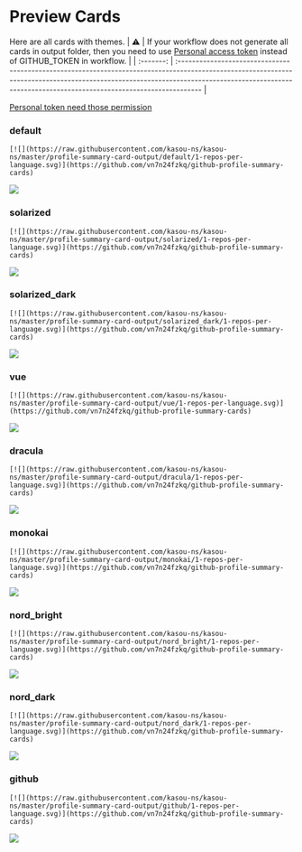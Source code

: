 
# Preview Cards

Here are all cards with themes.
| :warning: | If your workflow does not generate all cards in output folder, then you need to use [Personal access token](https://docs.github.com/en/actions/configuring-and-managing-workflows/creating-and-storing-encrypted-secrets) instead of GITHUB_TOKEN in workflow. |
| :-------: | :------------------------------------------------------------------------------------------------------------------------------------------------------------------------------------------------------------------------------------------------ |

[Personal token need those permission](https://github.com/vn7n24fzkq/github-profile-summary-cards/wiki/Personal-access-token-permissions)


### default


```
[![](https://raw.githubusercontent.com/kasou-ns/kasou-ns/master/profile-summary-card-output/default/1-repos-per-language.svg)](https://github.com/vn7n24fzkq/github-profile-summary-cards)
```
![](https://raw.githubusercontent.com/kasou-ns/kasou-ns/master/profile-summary-card-output/default/1-repos-per-language.svg)


### solarized


```
[![](https://raw.githubusercontent.com/kasou-ns/kasou-ns/master/profile-summary-card-output/solarized/1-repos-per-language.svg)](https://github.com/vn7n24fzkq/github-profile-summary-cards)
```
![](https://raw.githubusercontent.com/kasou-ns/kasou-ns/master/profile-summary-card-output/solarized/1-repos-per-language.svg)


### solarized_dark


```
[![](https://raw.githubusercontent.com/kasou-ns/kasou-ns/master/profile-summary-card-output/solarized_dark/1-repos-per-language.svg)](https://github.com/vn7n24fzkq/github-profile-summary-cards)
```
![](https://raw.githubusercontent.com/kasou-ns/kasou-ns/master/profile-summary-card-output/solarized_dark/1-repos-per-language.svg)


### vue


```
[![](https://raw.githubusercontent.com/kasou-ns/kasou-ns/master/profile-summary-card-output/vue/1-repos-per-language.svg)](https://github.com/vn7n24fzkq/github-profile-summary-cards)
```
![](https://raw.githubusercontent.com/kasou-ns/kasou-ns/master/profile-summary-card-output/vue/1-repos-per-language.svg)


### dracula


```
[![](https://raw.githubusercontent.com/kasou-ns/kasou-ns/master/profile-summary-card-output/dracula/1-repos-per-language.svg)](https://github.com/vn7n24fzkq/github-profile-summary-cards)
```
![](https://raw.githubusercontent.com/kasou-ns/kasou-ns/master/profile-summary-card-output/dracula/1-repos-per-language.svg)


### monokai


```
[![](https://raw.githubusercontent.com/kasou-ns/kasou-ns/master/profile-summary-card-output/monokai/1-repos-per-language.svg)](https://github.com/vn7n24fzkq/github-profile-summary-cards)
```
![](https://raw.githubusercontent.com/kasou-ns/kasou-ns/master/profile-summary-card-output/monokai/1-repos-per-language.svg)


### nord_bright


```
[![](https://raw.githubusercontent.com/kasou-ns/kasou-ns/master/profile-summary-card-output/nord_bright/1-repos-per-language.svg)](https://github.com/vn7n24fzkq/github-profile-summary-cards)
```
![](https://raw.githubusercontent.com/kasou-ns/kasou-ns/master/profile-summary-card-output/nord_bright/1-repos-per-language.svg)


### nord_dark


```
[![](https://raw.githubusercontent.com/kasou-ns/kasou-ns/master/profile-summary-card-output/nord_dark/1-repos-per-language.svg)](https://github.com/vn7n24fzkq/github-profile-summary-cards)
```
![](https://raw.githubusercontent.com/kasou-ns/kasou-ns/master/profile-summary-card-output/nord_dark/1-repos-per-language.svg)


### github


```
[![](https://raw.githubusercontent.com/kasou-ns/kasou-ns/master/profile-summary-card-output/github/1-repos-per-language.svg)](https://github.com/vn7n24fzkq/github-profile-summary-cards)
```
![](https://raw.githubusercontent.com/kasou-ns/kasou-ns/master/profile-summary-card-output/github/1-repos-per-language.svg)

